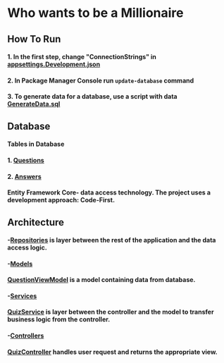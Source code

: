# Who wants to be a Millionaire

## How To Run

#### 1. In the first step, change "ConnectionStrings" in [appsettings.Development.json](https://github.com/jarekblady/MillionaireQuiz/blob/master/MillionaireQuiz/appsettings.Development.json)
#### 2. In Package Manager Console run `update-database` command
#### 3. To generate data for a database, use a script with data [GenerateData.sql](https://github.com/jarekblady/MillionaireQuiz/blob/master/GenerateData.sql)

## Database
#### Tables in Database
#### 1. [Questions](https://github.com/jarekblady/MillionaireQuiz/blob/master/MillionaireQuiz/Entities/Question.cs)
#### 2. [Answers](https://github.com/jarekblady/MillionaireQuiz/blob/master/MillionaireQuiz/Entities/Answer.cs) 
####    Entity Framework Core- data access technology. The project uses a development approach: Code-First.

## Architecture
#### -[Repositories](https://github.com/jarekblady/MillionaireQuiz/tree/master/MillionaireQuiz/Repositories) is layer between the rest of the application and the data access logic.
#### -[Models](https://github.com/jarekblady/MillionaireQuiz/tree/master/MillionaireQuiz/Models)
####  [QuestionViewModel](https://github.com/jarekblady/MillionaireQuiz/blob/master/MillionaireQuiz/Models/QuestionViewModel.cs) is a model containing data from database.
#### -[Services](https://github.com/jarekblady/MillionaireQuiz/tree/master/MillionaireQuiz/Services)
####  [QuizService](https://github.com/jarekblady/MillionaireQuiz/blob/master/MillionaireQuiz/Services/QuizService.cs) is layer between the controller and the model to transfer business logic from the controller.
#### -[Controllers](https://github.com/jarekblady/MillionaireQuiz/tree/master/MillionaireQuiz/Controllers)
####  [QuizController](https://github.com/jarekblady/MillionaireQuiz/blob/master/MillionaireQuiz/Controllers/QuizController.cs) handles user request and returns the appropriate view.
